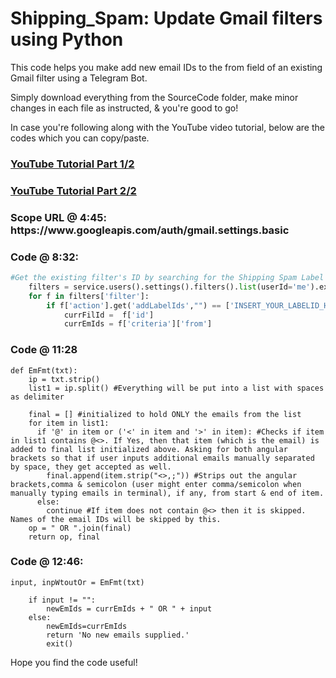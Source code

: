 # Shipping_Spam: Update Gmail filters using Python
This code helps you make add new email IDs to the from field of an existing Gmail filter using a Telegram Bot. 

Simply download everything from the SourceCode folder, make minor changes in each file as instructed, & you're good to go!

In case you're following along with the YouTube video tutorial, below are the codes which you can copy/paste.

<a href="https://www.youtube.com/watch?v=uFrAssWMaC8&feature=youtu.be"><h3>YouTube Tutorial Part 1/2</h3></a>

<a href="https://www.youtube.com/watch?v=MlATkqqm2RE&feature=youtu.be"><h3>YouTube Tutorial Part 2/2</h3></a> 

<h3 id="1">Scope URL @ 4:45: https://www.googleapis.com/auth/gmail.settings.basic</h3>

<h3 id="2">Code @ 8:32:</h3>

```python
#Get the existing filter's ID by searching for the Shipping Spam Label's ID & then picking the Filter ID indirectly. Filter ID will keep changing whenever i delete & add a new one, but Filter ID will remain constant until deletion.
    filters = service.users().settings().filters().list(userId='me').execute()
    for f in filters['filter']:
        if f['action'].get('addLabelIds',"") == ['INSERT_YOUR_LABELID_HERE']:
            currFilId =  f['id']
            currEmIds = f['criteria']['from']
```

<h3 id="3">Code @ 11:28</h3>

```
def EmFmt(txt):
    ip = txt.strip()
    list1 = ip.split() #Everything will be put into a list with spaces as delimiter

    final = [] #initialized to hold ONLY the emails from the list
    for item in list1:
      if '@' in item or ('<' in item and '>' in item): #Checks if item in list1 contains @<>. If Yes, then that item (which is the email) is added to final list initialized above. Asking for both angular brackets so that if user inputs additional emails manually separated by space, they get accepted as well.
        final.append(item.strip("<>,;")) #Strips out the angular brackets,comma & semicolon (user might enter comma/semicolon when manually typing emails in terminal), if any, from start & end of item.
      else:
        continue #If item does not contain @<> then it is skipped. Names of the email IDs will be skipped by this.
    op = " OR ".join(final)
    return op, final
```

<h3 id="4">Code @ 12:46:</h3>

```
input, inpWtoutOr = EmFmt(txt)

    if input != "":
        newEmIds = currEmIds + " OR " + input
    else:
        newEmIds=currEmIds
        return 'No new emails supplied.'
        exit()
```

Hope you find the code useful!

